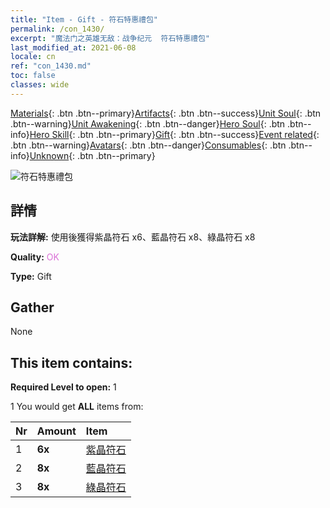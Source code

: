 ```yaml
---
title: "Item - Gift - 符石特惠禮包"
permalink: /con_1430/
excerpt: "魔法门之英雄无敌：战争纪元  符石特惠禮包"
last_modified_at: 2021-06-08
locale: cn
ref: "con_1430.md"
toc: false
classes: wide
---
```

 [Materials](/ItemsCN/){: .btn .btn--primary}[Artifacts](/ItemsCN/Artifacts/){: .btn .btn--success}[Unit Soul](/ItemsCN/UnitSoul/){: .btn .btn--warning}[Unit Awakening](/ItemsCN/UnitAwakening/){: .btn .btn--danger}[Hero Soul](/ItemsCN/HeroSoul/){: .btn .btn--info}[Hero Skill](/ItemsCN/HeroSkill/){: .btn .btn--primary}[Gift](/ItemsCN/Gift/){: .btn .btn--success}[Event related](/ItemsCN/Events/){: .btn .btn--warning}[Avatars](/ItemsCN/Avatars/){: .btn .btn--danger}[Consumables](/ItemsCN/Consumables/){: .btn .btn--info}[Unknown](/ItemsCN/Unknown/){: .btn .btn--primary}

 ![符石特惠禮包](/images/t/i_907025.png)

## 詳情
 **玩法詳解:** 使用後獲得紫晶符石 x6、藍晶符石 x8、綠晶符石 x8

 **Quality:** <span style="color: #DA70D6">OK</span>

 **Type:** Gift

## Gather

  None

## This item contains:

 **Required Level to open:** 1

 1 You would get **ALL** items  from:

  | Nr | Amount |     Item    |
  |:---|:-------|:------------|
  | 1 |  **6x** | [紫晶符石](/cn/Items/con_720/) |  | 
  | 2 |  **8x** | [藍晶符石](/cn/Items/con_716/) |  | 
  | 3 |  **8x** | [綠晶符石](/cn/Items/con_711/) |  | 
